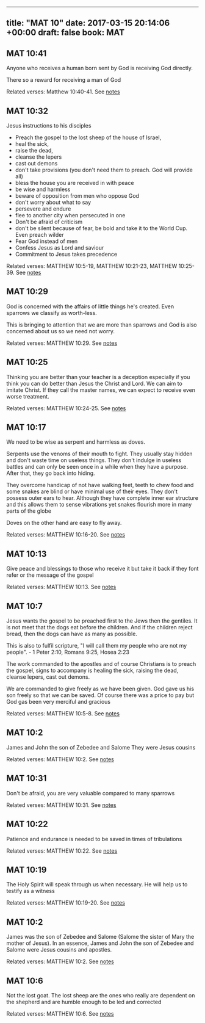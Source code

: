 
---
title: "MAT 10"
date: 2017-03-15 20:14:06 +00:00
draft: false
book: MAT
---

## MAT 10:41

Anyone who receives a human born sent by God is receiving God directly.

There so a reward for receiving a man of God

Related verses: Matthew 10:40-41. See [notes](https://my.bible.com/notes/2591684325930689396)


## MAT 10:32

Jesus instructions to his disciples
- Preach the gospel to the lost sheep of the house of Israel, 
- heal the sick, 
- raise the dead, 
- cleanse the lepers 
- cast out demons
- don't take provisions (you don't need them to preach. God will provide all)
- bless the house you are received in with peace
- be wise and harmless
- beware of opposition from men who oppose God
- don't worry about what to say
- persevere and endure
- flee to another city when persecuted in one
- Don't be afraid of criticism
- don't be silent because of fear, be bold and take it to the World Cup. Even preach wilder
- Fear God instead of men
- Confess Jesus as Lord and saviour
- Commitment to Jesus takes precedence

Related verses: MATTHEW 10:5-19, MATTHEW 10:21-23, MATTHEW 10:25-39. See [notes](https://my.bible.com/notes/2582615221391319920)


## MAT 10:29

God is concerned with the affairs of little things he's created. Even sparrows we classify as worth-less. 

This is bringing to attention that we are more than sparrows and God is also concerned about us so we need not worry.

Related verses: MATTHEW 10:29. See [notes](https://my.bible.com/notes/2581893027019350798)


## MAT 10:25

Thinking you are  better than your teacher is a deception especially if you think you can do better than Jesus the Christ and Lord. We can aim to imitate Christ. If they call the master names, we can expect to receive even worse treatment.

Related verses: MATTHEW 10:24-25. See [notes](https://my.bible.com/notes/2581884350531101430)


## MAT 10:17

We need to be wise as serpent and harmless as doves.

Serpents use the venoms of their mouth to fight. They usually stay hidden and don't waste time on useless things. They don't indulge in useless battles and can only be seen once in a while when they have a purpose. After that, they go back into hiding. 

They overcome handicap of not have walking feet, teeth to chew food and some snakes are blind or have minimal use of their eyes. They don't possess outer ears to hear. Although they have complete inner ear structure and this allows them to sense vibrations yet snakes flourish more in many parts of the globe

Doves on the other hand are easy to fly away.

Related verses: MATTHEW 10:16-20. See [notes](https://my.bible.com/notes/2581177151089533259)


## MAT 10:13

Give peace and blessings to those who receive it but take it back if they font refer or the message of the gospel

Related verses: MATTHEW 10:13. See [notes](https://my.bible.com/notes/2581173432830648638)


## MAT 10:7

Jesus wants the gospel to be preached first to the Jews then the gentiles. It is not meet that the dogs eat before the children. And if the children reject bread, then the dogs can have as many as possible.

This is also to fulfil scripture, "I will call them my people who are not my people". - 1 Peter 2:10, Romans 9:25, Hosea 2:23

The work commanded to the apostles and of course Christians is to preach the gospel, signs to accompany is healing the sick, raising the dead, cleanse lepers, cast out demons.

We are commanded to give freely as we have been given. God gave us his son freely so that we can be saved. Of course there was a price to pay but God gas been very merciful and gracious

Related verses: MATTHEW 10:5-8. See [notes](https://my.bible.com/notes/2581171079960322356)


## MAT 10:2

James and John the son of Zebedee and Salome
They were Jesus cousins

Related verses: MATTHEW 10:2. See [notes](https://my.bible.com/notes/2579053965891854955)


## MAT 10:31

Don't be afraid, you are very valuable compared to many sparrows

Related verses: MATTHEW 10:31. See [notes](https://my.bible.com/notes/2577545801035931817)


## MAT 10:22

Patience and endurance is needed to be saved in times of tribulations

Related verses: MATTHEW 10:22. See [notes](https://my.bible.com/notes/2574636187084644860)


## MAT 10:19

The Holy Spirit will speak through us when necessary. He will help us to testify as a witness

Related verses: MATTHEW 10:19-20. See [notes](https://my.bible.com/notes/2574634246162080250)


## MAT 10:2

James was the son of Zebedee and Salome (Salome the sister of Mary the mother of Jesus). In an essence, James and John the son of Zebedee and Salome were Jesus cousins and apostles.

Related verses: MATTHEW 10:2. See [notes](https://my.bible.com/notes/2573312540239716424)


## MAT 10:6

Not the lost goat. The lost sheep are the ones who really are dependent on the shepherd and are humble enough to be led and corrected

Related verses: MATTHEW 10:6. See [notes](https://my.bible.com/notes/2568230106468967331)

